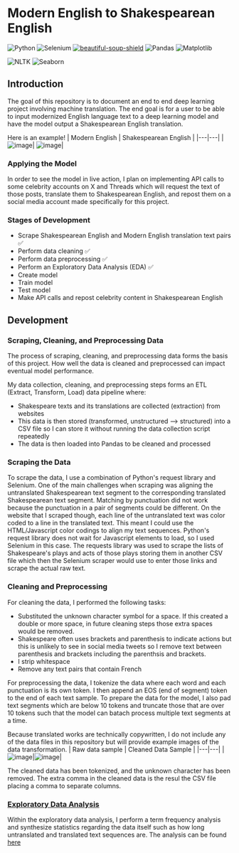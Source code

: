 # Modern English to Shakespearean English 
![Python](https://img.shields.io/badge/python-3670A0?style=for-the-badge&logo=python&logoColor=ffdd54)
![Selenium](https://img.shields.io/badge/-selenium-%43B02A?style=for-the-badge&logo=selenium&logoColor=white)
[![beautiful-soup-shield][beautifulsoup-shield]][beautifulsoup-url] 
![Pandas](https://img.shields.io/badge/pandas-%23150458.svg?style=for-the-badge&logo=pandas&logoColor=white) 
![Matplotlib](https://img.shields.io/badge/Matplotlib-%23ffffff.svg?style=for-the-badge&logo=Matplotlib&logoColor=black) 

![NLTK](https://img.shields.io/badge/NLTK-blue)
![Seaborn](https://img.shields.io/badge/Seaborn-red)




## Introduction 
The goal of this repository is to document an end to end deep learning project involving machine translation. The end goal
is for a user to be able to input modernized English language text to a deep learning model and have the model output
a Shakespearean English translation. 

Here is an example! 
| Modern English  | Shakespearean English  |
|---|---|
| ![image](https://github.com/DiscoDoggy/shakespeare_translation/assets/110149934/12f4bd84-a4b3-4131-92a6-dcc34ffe160d)| ![image](https://github.com/DiscoDoggy/shakespeare_translation/assets/110149934/efd1f957-8f67-4224-815a-6d8e06f10c24)| 

### Applying the Model 
In order to see the model in live action, I plan on implementing API calls to some celebrity accounts on
X and Threads which will request the text of those posts, translate them to Shakespearean English, and repost them on a social media account
made specifically for this project. 

### Stages of Development 
* Scrape Shakespearean English and Modern English translation text pairs :white_check_mark:
* Perform data cleaning :white_check_mark:
* Perform data preprocessing :white_check_mark:
* Perform an Exploratory Data Analysis (EDA) :white_check_mark:
* Create model
* Train model
* Test model
* Make API calls and repost celebrity content in Shakespearean English

## Development 
### Scraping, Cleaning, and Preprocessing Data 
The process of scraping, cleaning, and preprocessing data forms the basis of this project. How well the data is cleaned and preprocessed can impact
eventual model performance. 

My data collection, cleaning, and preprocessing steps forms an ETL (Extract, Transform, Load) data pipeline where: 
* Shakespeare texts and its translations are collected (extraction) from websites
* This data is then stored (transformed, unstructured --> structured) into a CSV file so I can store it without running the data collection script repeatedly
* The data is then loaded into Pandas to be cleaned and processed

### Scraping the Data 
To scrape the data, I use a combination of Python's request library and Selenium. One of the main challenges when scraping was aligning the untranslated Shakespearean text segment to 
the corresponding translated Shakespearean text segment. Matching by punctuation did not work because the punctuation in a pair of segments could be different. On the website that I scraped though, 
each line of the untranslated text was color coded to a line in the translated text. This meant I could use the HTML/Javascript color codings to align my text sequences. Python's request library does not 
wait for Javascript elements to load, so I used Selenium in this case. The requests library was used to scrape the lists of Shakespeare's plays and acts of those plays storing them in another CSV file which then 
the Selenium scraper would use to enter those links and scrape the actual raw text. 

### Cleaning and Preprocessing 
For cleaning the data, I performed the following tasks:
* Substituted the unknown character symbol for a space. If this created a double or more space, in future
cleaning steps those extra spaces would be removed.
* Shakespeare often uses brackets and parenthesis to indicate actions but this is unlikely to see in social media tweets so I remove text between parenthesis and brackets including the parenthsis and brackets.
* I strip whitespace
* Remove any text pairs that contain French

For preprocessing the data, I tokenize the data where each word and each punctuation is its own token. I then append an 
EOS (end of segment) token to the end of each text sample. To prepare the data for the model, I also pad text segments which are below 10 tokens and truncate those that are over 10 tokens such that the model can batach process multiple text segments at a time. 

Because translated works are technically copywritten, I do not include any of the data files in this repository but will provide example images of the data transformation. 
| Raw data sample  | Cleaned Data Sample  |
|---|---|
|![image](https://github.com/DiscoDoggy/shakespeare_translation/assets/110149934/bb152543-3f21-47c0-9ce5-3a5109f3cc96)|![image](https://github.com/DiscoDoggy/shakespeare_translation/assets/110149934/3f74850a-aa89-49fb-afc2-4ef4ba759650)| 

The cleaned data has been tokenized, and the unknown character has been removed. The extra comma in the cleaned data is the resul the CSV file placing a comma to separate columns. 

### [Exploratory Data Analysis](/shakespeare_translation_eda.ipynb) 
Within the exploratory data analysis, I perform a term frequency analysis and synthesize statistics regarding the data itself such as how long untranslated and translated text sequences are. 
The analysis can be found [here](/shakespeare_translation_eda.ipynb)

[beautifulsoup-shield]: https://img.shields.io/badge/-BEAUTIFULSOUP-blue?style=for-the-badge
[beautifulsoup-url]: https://www.crummy.com/software/BeautifulSoup/bs4/doc/

